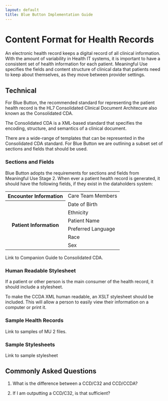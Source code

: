```yaml
---
layout: default
title: Blue Button Implementation Guide
---
```


# Content Format for Health Records

An electronic health record keeps a digital record of all clinical information. With the amount of variability in Health IT systems, it is important to have a consistent set of health information for each patient. Meaningful Use specifies the fields and content structure of clinical data that patients need to keep about themselves, as they move between provider settings.


## Technical
For Blue Button, the recommended standard for representing the patient health record is the HL7 Consolidated Clinical Document Architecure also known as the Consolidated CDA.

The Consolidated CDA is a XML-based standard that specifies the encoding, structure, and semantics of a clinical document.

There are a wide-range of templates that can be represented in the Consolidated CDA standard. For Blue Button we are outlining a subset set of sections and fields that should be used.

### Sections and Fields
Blue Button adopts the requirements for sections and fields from Meaningful Use Stage 2. When ever a patient health record is generated, it should have the following fields, if they exist in the dataholders system:

<table>
	<tr>
		<th rowspan="1">Encounter Information</th>
		<td>Care Team Members</td>
	</tr>
	<tr>
		<th rowspan="6">Patient Information</th>
		<td>Date of Birth</td>
	</tr>
	<tr>
		<td>Ethnicity</td>
	</tr>
	<tr>
		<td>Patient Name</td>
	</tr>
	<tr>
		<td>Preferred Language</td>
	</tr>
	<tr>
		<td>Race</td>
	</tr>
	<tr>
		<td>Sex</td>
	</tr>
</table>

Link to Companion Guide to Consolidated CDA.

### Human Readable Stylesheet
If a patient or other person is the main consumer of the health record, it should include a stylesheet. 

To make the CCDA XML human readable, an XSLT stylesheet should be included. This will allow a person to easily view their information on a computer or print it.

### Sample Health Records
Link to samples of MU 2 files.

### Sample Stylesheets
Link to sample stylesheet


## Commonly Asked Questions

1. What is the difference between a CCD/C32 and CCD/CCDA?

2. If I am outputting a CCD/C32, is that sufficient?
